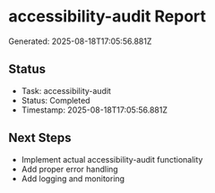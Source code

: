 # accessibility-audit Report

Generated: 2025-08-18T17:05:56.881Z

## Status
- Task: accessibility-audit
- Status: Completed
- Timestamp: 2025-08-18T17:05:56.881Z

## Next Steps
- Implement actual accessibility-audit functionality
- Add proper error handling
- Add logging and monitoring
